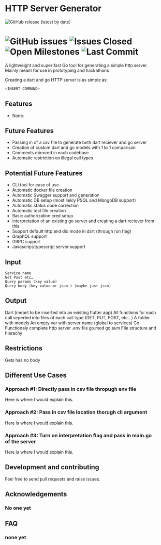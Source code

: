 # HTTP Server Generator
![GitHub release (latest by date)](https://img.shields.io/github/v/release/Peyton232/HTTPServerGenerator?display_name=tag)
<!-- [![Build status of the master branch on Linux/OSX](https://img.shields.io/travis/Martinsos/edlib/master?label=Linux%20%2F%20OSX%20build)](https://travis-ci.com/Martinsos/edlib)
[![Build status of the master branch on Windows](https://img.shields.io/appveyor/build/Martinsos/edlib/master?label=Windows%20build)](https://ci.appveyor.com/project/Martinsos/edlib/branch/master) -->
![GitHub issues](https://img.shields.io/github/issues-raw/Peyton232/HTTPServerGenerator)
![Issues Closed](https://img.shields.io/github/issues-closed/Peyton232/HTTPServerGenerator?display_name=tag)
![Open Milestones](https://img.shields.io/github/milestones/open/Peyton232/HTTPServerGenerator)
![Last Commit](https://img.shields.io/github/last-commit/Peyton232/HTTPServerGenerator)
=====

A lightweight and super fast Go tool for generating a simple http server. Mainly meant for use in prototyping and hackathons

Creating a dart and go HTTP server is as simple as:
```c
<INSERT COMMAND>
```

## Features
* None.

## Future Features
* Passing in of a csv file to generate both dart reciever and go server
* Creation of custom dart and go models with 1 to 1 comparison 
* Comments mirrored in each codebase 
* Automatic restriction on illegal call types 

## Potential Future Features
* CLI tool for ease of use 
* Automatic docker file creation
* Automatic Swagger support and generation
* Automatic DB setup (most liekly PSQL and MongoDB support)
* Automatic status code correction
* Automatic test file creation
* Basic authorization cred setup
* Interpretation of an existing go server and creating a dart reciever from this 
* Support default http and dio mode in dart (through run flag)
* GraphQL support 
* GRPC support 
* Javascript/typescript server support

## Input
    Service name 
    Get Post etc…
    Query params (key value)
    Query body (key value or json ) [maybe just json]

## Output
  Dart (meant to be inserted into an existing flutter app)
    All functions for each call seperted into files of each call type (GET, PUT, POST, etc...)
    A folder with models
    An empty var with server name (global to services)
  Go 
    Functionaly complete http server
    .env file 
    go.mod 
    go.sum
    File structure and hierachy

## Restrictions
Gets has no body 

## Different Use Cases

### Approach #1: Directly pass in csv file thropugh env file
Here is where I would explain this. 

### Approach #2: Pass in csv file location thorugh cli argument 
Here is where I would explain this. 

### Approach #3: Turn on interpretation flag and pass in main.go of the server
Here is where I would explain this. 

## Development and contributing
Feel free to send pull requests and raise issues.

## Acknowledgements

### No one yet

## FAQ

### none yet
